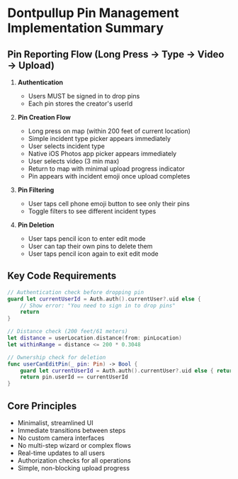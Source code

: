 # Dontpullup Pin Management Implementation Summary

## Pin Reporting Flow (Long Press → Type → Video → Upload)

1. **Authentication**
   - Users MUST be signed in to drop pins
   - Each pin stores the creator's userId

2. **Pin Creation Flow**
   - Long press on map (within 200 feet of current location)
   - Simple incident type picker appears immediately
   - User selects incident type
   - Native iOS Photos app picker appears immediately
   - User selects video (3 min max)
   - Return to map with minimal upload progress indicator
   - Pin appears with incident emoji once upload completes

3. **Pin Filtering**
   - User taps cell phone emoji button to see only their pins
   - Toggle filters to see different incident types

4. **Pin Deletion**
   - User taps pencil icon to enter edit mode
   - User can tap their own pins to delete them
   - User taps pencil icon again to exit edit mode

## Key Code Requirements

```swift
// Authentication check before dropping pin
guard let currentUserId = Auth.auth().currentUser?.uid else {
    // Show error: "You need to sign in to drop pins"
    return
}

// Distance check (200 feet/61 meters)
let distance = userLocation.distance(from: pinLocation)
let withinRange = distance <= 200 * 0.3048

// Ownership check for deletion
func userCanEditPin(_ pin: Pin) -> Bool {
    guard let currentUserId = Auth.auth().currentUser?.uid else { return false }
    return pin.userId == currentUserId
}
```

## Core Principles
- Minimalist, streamlined UI
- Immediate transitions between steps
- No custom camera interfaces
- No multi-step wizard or complex flows
- Real-time updates to all users
- Authorization checks for all operations
- Simple, non-blocking upload progress 